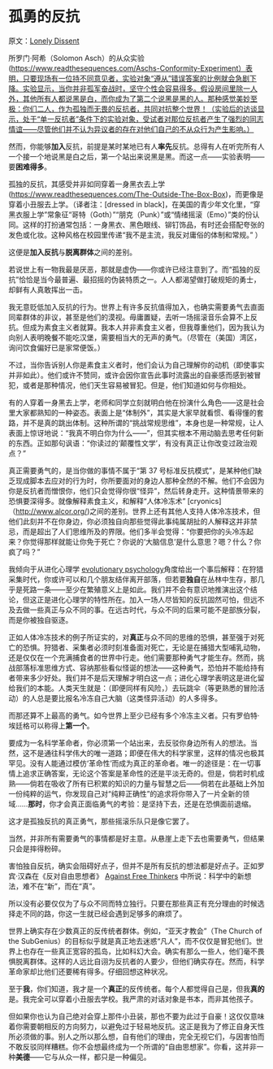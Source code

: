 # 孤勇的反抗

原文：[Lonely Dissent](https://www.readthesequences.com/Lonely-Dissent)

所罗门·阿希（Solomon Asch）的从众实验(https://www.readthesequences.com/Aschs-Conformity-Experiment）表明，只要现场有一位持不同意见者，实验对象“遵从”错误答案的比例就会急剧下降。实验显示，当你并非孤军奋战时，坚守个性会容易得多。假设房间里除一人外，其他所有人都说黑是白，而你成为了第二个说黑是黑的人。那种感觉美妙至极：你们二人，作为孤独而无畏的反抗者，共同对抗整个世界！（实验后的访谈显示，处于“单一反抗者”条件下的实验对象，受试者对那位反抗者产生了强烈的同志情谊——尽管他们并不认为异议者的存在对他们自己的不从众行为产生影响。）

然而，你能够**加入**反抗，前提是某时某地已有人**率先**反抗。总得有人在听完所有人一个接一个地说黑是白之后，第一个站出来说黑是黑。而这一点——实验表明——要**困难得多**。

孤独的反抗，其感受并非如同穿着一身黑衣去上学(https://www.readthesequences.com/The-Outside-The-Box-Box)，而更像是穿着小丑服去上学。（译者注：[dressed in black]，在美国的青少年文化里，“穿黑衣服上学”常象征“哥特（Goth）”“朋克（Punk）”或“情绪摇滚（Emo）”类的份认同。这样的打扮通常包括：一身黑衣、黑色眼线、铆钉饰品，有时还会搭配夸张的发色或化妆。这种风格在校园里传递“我不是主流，我反对庸俗的体制和常规。” ）

这便是**加入反抗**与**脱离群体**之间的差别。

若说世上有一物我最是厌恶，那就是虚伪——你或许已经注意到了。而“孤独的反抗”恰恰是当今最普遍、最招摇的伪装特质之一。人人都渴望做打破规矩的勇士，却鲜有人真敢挥出一击。

我无意贬低加入反抗的行为。世界上有许多反抗值得加入，也确实需要勇气去直面同辈群体的非议，甚至是他们的漠视。毋庸置疑，去听一场摇滚音乐会算不上反抗。但成为素食主义者就算。我本人并非素食主义者，但我尊重他们，因为我认为向别人表明晚餐不能吃汉堡，需要相当大的无声的勇气。（尽管在（美国）湾区，询问饮食偏好已是家常便饭。）

不过，当你告诉别人你是素食主义者时，他们会认为自己理解你的动机（即使事实并非如此）。他们或许不赞同，或许会因你宣告此事时流露出的自豪感而感到被冒犯，或者是那种情况，他们天生容易被冒犯。但是，他们知道如何与你相处。

有的人穿着一身黑去上学，老师和同学立刻就明白他在扮演什么角色——这是社会里大家都熟知的一种姿态。表面上是“体制外”，其实是大家早就看惯、看得懂的套路，并不是真的跳出体制。这种所谓的“挑战常规思维”，本身也是一种常规，让人表面上惊讶地说：“我真不明白你为什么——”，但其实根本不用动脑去思考任何新的东西。正如那句讽语：“你读过的‘颠覆性文学’，有没有真正让你改变过政治观点？”

真正需要勇气的，是当你做的事情不属于“第 37 号标准反抗模式”，是某种他们缺乏现成脚本去应对的行为时，你所要面对的身边人那种全然的不解。他们不会因为你是反抗者而憎恨你，他们只会觉得你很“怪异”，然后转身走开。这种情景带来的恐惧要深得多。就像解释素食主义，和解释“人体冷冻术” [cryonics] （http://www.alcor.org/)之间的差别。世界上还有其他人支持人体冷冻技术，但他们此刻并不在你身边，你必须独自向那些觉得此事纯属胡扯的人解释这并非禁忌，而是超出了人们思维所及的界限。他们多半会觉得：“你要把你的头冷冻起来？你觉得那样就能让你免于死亡？你说的‘大脑信息’是什么意思？嗯？什么？你疯了吗？”

我倾向于从进化心理学 [evolutionary psychology](https://www.readthesequences.com/Evolutionary-Psychology)角度给出一个事后解释：在狩猎采集时代，你或许可以和几个朋友结伴离开部落，但若要**独自**在丛林中生存，那几乎是死路一条——至少在繁殖意义上是如此。我们并不会有意识地推演出这个结论，但这正是进化心理学的特性所在。加入一场人尽皆知的反抗固然可怕，但远不及去做一些真正与众不同的事。在远古时代，与众不同的后果可能不是部族分裂，而是你被独自驱逐。

正如人体冷冻技术的例子所证实的，对**真正**与众不同的思维的恐惧，甚至强于对死亡的恐惧。狩猎者、采集者必须时刻准备面对死亡，无论是在捕猎大型哺乳动物，还是仅仅在一个充满捕食者的世界中行走。他们需要那种勇气才能生存。然而，挑战部落标准思维方式、容纳那些看似怪诞的想法——这种勇气，恐怕并不能给持有者带来多少好处。我们并不是后天理解才明白这一点；进化心理学表明这是进化留给我们的本能。人类天生就是：（即便同样有风险，）去玩跳伞（等更熟悉的冒险活动）的人总是要比报名冷冻自己大脑（这类怪异活动）的人多得多。

而那还算不上最高的勇气。如今世界上至少已经有多个冷冻主义者。只有罗伯特·埃廷格可以称得上**第一个**。

要成为一名科学革命者，你必须第一个站出来，去反驳你身边所有人的想法。当然，这不是通往科学伟大的唯一道路；即便在伟大的科学家里，这样的情况也极其罕见。没有人能通过模仿‘革命性’而成为真正的革命者。唯一的途径是：在一切事情上追求正确答案，无论这个答案是革命性的还是平淡无奇的。但是，倘若时机成熟——倘若在吸收了所有已积累的知识的力量与智慧之后——倘若在此基础上外加一份纯粹的运气，你发现自己对“纯粹正确性”的追求将你带入了一片全新的领域……**那时**，你才会真正面临勇气的考验：是坚持下去，还是在恐惧面前退缩。

这才是孤独反抗的真正勇气，那些摇滚乐队只是像它罢了。

当然，并非所有需要勇气的事情都是好主意。从悬崖上走下去也需要勇气，但结果只会是摔得粉碎。

害怕独自反抗，确实会阻碍好点子，但并不是所有反抗的想法都是好点子。正如罗宾·汉森在《反对自由思想者》 [Against Free Thinkers](http://www.overcomingbias.com/2007/06/against_free_th.html) 中所说：科学中的新想法，难不在“新”，而在“真”。

所以没有必要仅仅为了与众不同而特立独行。只要在那些真正有充分理由的时候选择走不同的路，你这一生就已经会遇到足够多的麻烦了。

世界上确实存在少数真正的反传统者群体。例如，“亚天才教会”（The Church of the SubGenius）的目标似乎就是真正地去迷惑“凡人”，而不仅仅是冒犯他们。世界上也存在一些真正宽容的孤岛，比如科幻大会。确实有那么一些人，他们毫不畏惧脱离群体。这样的人远比自诩为反抗者的人要少，但他们确实存在。然而，科学革命家却比他们还要稀有得多。仔细回想这种状况。

至于**我**，你们知道，我才是一个**真正**的反传统者。每个人都觉得自己是，但我**真的**是。我完全可以穿着小丑服去学校。我严肃的对话对象是书本，而非其他孩子。

但如果你也认为自己绝对会穿上那件小丑装，那也不要为此过于自豪！这仅仅意味着你需要朝相反的方向努力，以避免过于轻易地反抗。这正是我为了修正自身天性所必须做的事。别人之所以那么想，自有他们的理由，完全无视它们，与因害怕而不敢反驳同样糟糕。你不会想最终成为一个所谓的“自由思想家”。你看，这并非一种**美德**——它与从众一样，都只是一种偏见。